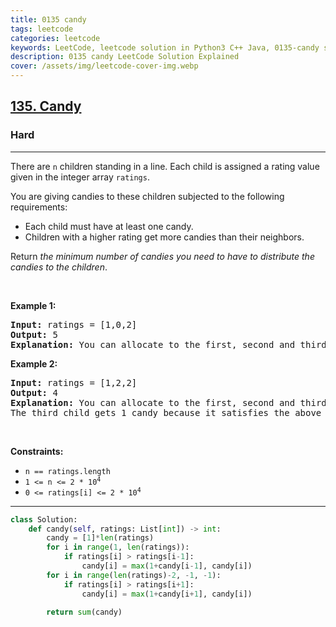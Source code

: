 ```yaml
---
title: 0135 candy
tags: leetcode
categories: leetcode
keywords: LeetCode, leetcode solution in Python3 C++ Java, 0135-candy solution
description: 0135 candy LeetCode Solution Explained
cover: /assets/img/leetcode-cover-img.webp
---
```



<h2><a href="https://leetcode.com/problems/candy/">135. Candy</a></h2><h3>Hard</h3><hr><div><p>There are <code>n</code> children standing in a line. Each child is assigned a rating value given in the integer array <code>ratings</code>.</p>

<p>You are giving candies to these children subjected to the following requirements:</p>

<ul>
	<li>Each child must have at least one candy.</li>
	<li>Children with a higher rating get more candies than their neighbors.</li>
</ul>

<p>Return <em>the minimum number of candies you need to have to distribute the candies to the children</em>.</p>

<p>&nbsp;</p>
<p><strong class="example">Example 1:</strong></p>

<pre><strong>Input:</strong> ratings = [1,0,2]
<strong>Output:</strong> 5
<strong>Explanation:</strong> You can allocate to the first, second and third child with 2, 1, 2 candies respectively.
</pre>

<p><strong class="example">Example 2:</strong></p>

<pre><strong>Input:</strong> ratings = [1,2,2]
<strong>Output:</strong> 4
<strong>Explanation:</strong> You can allocate to the first, second and third child with 1, 2, 1 candies respectively.
The third child gets 1 candy because it satisfies the above two conditions.
</pre>

<p>&nbsp;</p>
<p><strong>Constraints:</strong></p>

<ul>
	<li><code>n == ratings.length</code></li>
	<li><code>1 &lt;= n &lt;= 2 * 10<sup>4</sup></code></li>
	<li><code>0 &lt;= ratings[i] &lt;= 2 * 10<sup>4</sup></code></li>
</ul>
</div>

---




```python
class Solution:
    def candy(self, ratings: List[int]) -> int:
        candy = [1]*len(ratings)
        for i in range(1, len(ratings)):
            if ratings[i] > ratings[i-1]:
                candy[i] = max(1+candy[i-1], candy[i])
        for i in range(len(ratings)-2, -1, -1):
            if ratings[i] > ratings[i+1]:
                candy[i] = max(1+candy[i+1], candy[i])
        
        return sum(candy)
```
